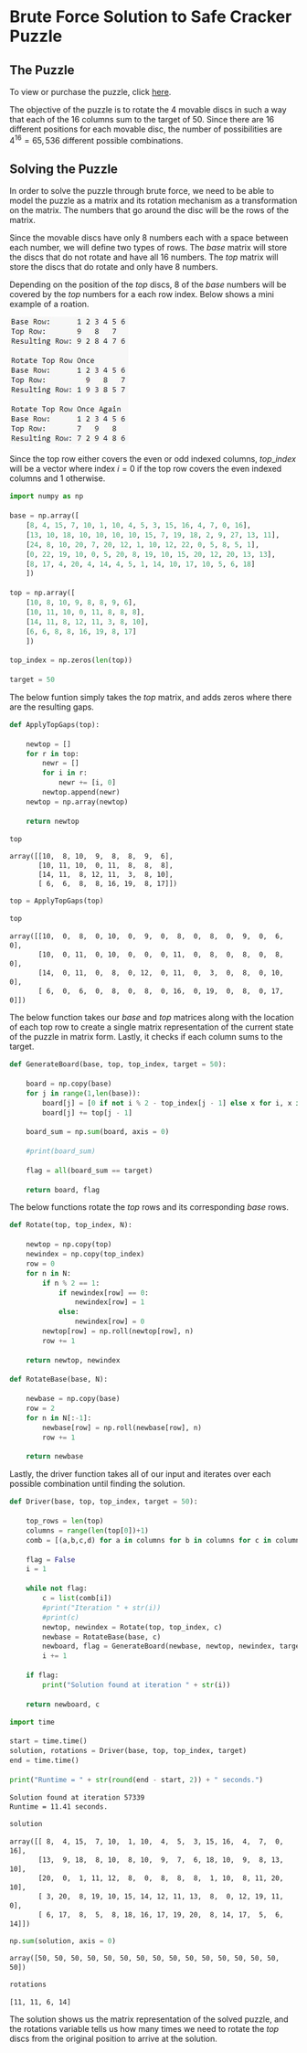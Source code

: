 # Brute Force Solution to Safe Cracker Puzzle

## The Puzzle

To view or purchase the puzzle, click [here](https://www.amazon.com/Creative-Crafthouse-Safecracker-Difficult-Puzzles/dp/B08GCTFKV2).

The objective of the puzzle is to rotate the 4 movable discs in such a way that each of the 16 columns sum to the target of 50.  Since there are 16 different positions for each movable disc, the number of possibilities are $4^{16} = 65,536$ different possible combinations.

## Solving the Puzzle

In order to solve the puzzle through brute force, we need to be able to model the puzzle as a matrix and its rotation mechanism as a transformation on the matrix.  The numbers that go around the disc will be the rows of the matrix.

Since the movable discs have only 8 numbers each with a space between each number, we will define two types of rows.  The $base$ matrix will store the discs that do not rotate and have all 16 numbers.  The $top$ matrix will store the discs that do rotate and only have 8 numbers.

Depending on the position of the $top$ discs, 8 of the $base$ numbers will be covered by the $top$ numbers for a each row index.  Below shows a mini example of a roation.

<img src="ex.jpg">

Since the top row either covers the even or odd indexed columns, $top$_$index$ will be a vector where index $i = 0$ if the top row covers the even indexed columns and $1$ otherwise. 


```python
import numpy as np

base = np.array([
    [8, 4, 15, 7, 10, 1, 10, 4, 5, 3, 15, 16, 4, 7, 0, 16],
    [13, 10, 18, 10, 10, 10, 10, 15, 7, 19, 18, 2, 9, 27, 13, 11],
    [24, 8, 10, 20, 7, 20, 12, 1, 10, 12, 22, 0, 5, 8, 5, 1],
    [0, 22, 19, 10, 0, 5, 20, 8, 19, 10, 15, 20, 12, 20, 13, 13],
    [8, 17, 4, 20, 4, 14, 4, 5, 1, 14, 10, 17, 10, 5, 6, 18]
    ])

top = np.array([
    [10, 8, 10, 9, 8, 8, 9, 6],
    [10, 11, 10, 0, 11, 8, 8, 8],
    [14, 11, 8, 12, 11, 3, 8, 10],
    [6, 6, 8, 8, 16, 19, 8, 17]
    ])

top_index = np.zeros(len(top))

target = 50
```

The below funtion simply takes the $top$ matrix, and adds zeros where there are the resulting gaps.


```python
def ApplyTopGaps(top):
    
    newtop = []
    for r in top:
        newr = []
        for i in r:
            newr += [i, 0]
        newtop.append(newr)
    newtop = np.array(newtop)
    
    return newtop
```


```python
top
```




    array([[10,  8, 10,  9,  8,  8,  9,  6],
           [10, 11, 10,  0, 11,  8,  8,  8],
           [14, 11,  8, 12, 11,  3,  8, 10],
           [ 6,  6,  8,  8, 16, 19,  8, 17]])




```python
top = ApplyTopGaps(top)
```


```python
top
```




    array([[10,  0,  8,  0, 10,  0,  9,  0,  8,  0,  8,  0,  9,  0,  6,  0],
           [10,  0, 11,  0, 10,  0,  0,  0, 11,  0,  8,  0,  8,  0,  8,  0],
           [14,  0, 11,  0,  8,  0, 12,  0, 11,  0,  3,  0,  8,  0, 10,  0],
           [ 6,  0,  6,  0,  8,  0,  8,  0, 16,  0, 19,  0,  8,  0, 17,  0]])



The below function takes our $base$ and $top$ matrices along with the location of each top row to create a single matrix representation of the current state of the puzzle in matrix form.  Lastly, it checks if each column sums to the target.


```python
def GenerateBoard(base, top, top_index, target = 50):
    
    board = np.copy(base)
    for j in range(1,len(base)):
        board[j] = [0 if not i % 2 - top_index[j - 1] else x for i, x in enumerate(base[j])]
        board[j] += top[j - 1]
        
    board_sum = np.sum(board, axis = 0)
    
    #print(board_sum)
    
    flag = all(board_sum == target)
        
    return board, flag
```

The below functions rotate the $top$ rows and its corresponding $base$ rows.


```python
def Rotate(top, top_index, N):
    
    newtop = np.copy(top)
    newindex = np.copy(top_index)
    row = 0
    for n in N:
        if n % 2 == 1:
            if newindex[row] == 0:
                newindex[row] = 1
            else:
                newindex[row] = 0
        newtop[row] = np.roll(newtop[row], n)
        row += 1
    
    return newtop, newindex

def RotateBase(base, N):
    
    newbase = np.copy(base)
    row = 2
    for n in N[:-1]:
        newbase[row] = np.roll(newbase[row], n)
        row += 1
    
    return newbase
```

Lastly, the driver function takes all of our input and iterates over each possible combination until finding the solution.


```python
def Driver(base, top, top_index, target = 50):
    
    top_rows = len(top)
    columns = range(len(top[0])+1)
    comb = [(a,b,c,d) for a in columns for b in columns for c in columns for d in columns]
    
    flag = False
    i = 1
    
    while not flag:
        c = list(comb[i])
        #print("Iteration " + str(i))
        #print(c)
        newtop, newindex = Rotate(top, top_index, c) 
        newbase = RotateBase(base, c)
        newboard, flag = GenerateBoard(newbase, newtop, newindex, target)   
        i += 1
        
    if flag:
        print("Solution found at iteration " + str(i))
            
    return newboard, c
```


```python
import time

start = time.time()
solution, rotations = Driver(base, top, top_index, target)
end = time.time()

print("Runtime = " + str(round(end - start, 2)) + " seconds.")
```

    Solution found at iteration 57339
    Runtime = 11.41 seconds.
    


```python
solution
```




    array([[ 8,  4, 15,  7, 10,  1, 10,  4,  5,  3, 15, 16,  4,  7,  0, 16],
           [13,  9, 18,  8, 10,  8, 10,  9,  7,  6, 18, 10,  9,  8, 13, 10],
           [20,  0,  1, 11, 12,  8,  0,  8,  8,  8,  1, 10,  8, 11, 20, 10],
           [ 3, 20,  8, 19, 10, 15, 14, 12, 11, 13,  8,  0, 12, 19, 11,  0],
           [ 6, 17,  8,  5,  8, 18, 16, 17, 19, 20,  8, 14, 17,  5,  6, 14]])




```python
np.sum(solution, axis = 0)
```




    array([50, 50, 50, 50, 50, 50, 50, 50, 50, 50, 50, 50, 50, 50, 50, 50])




```python
rotations
```




    [11, 11, 6, 14]



The solution shows us the matrix representation of the solved puzzle, and the rotations variable tells us how many times we need to rotate the $top$ discs from the original position to arrive at the solution.
